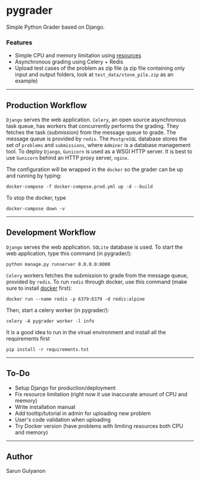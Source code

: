 # pygrader
Simple Python Grader based on Django.

### Features
* Simple CPU and memory limitation using [resources](https://docs.python.org/3/library/resource.html)
* Asynchronous grading using Celery + Redis
* Upload test cases of the problem as zip file (a zip file containing only input and output folders, look at `test_data/stone_pile.zip` as an example)

----
## Production Workflow
`Django` serves the web application. `Celery`, an open source asynchronous task queue, has workers that concurrently performs the grading. They fetches the task (submission) from the message queue to grade. The message queue is provided by `redis`. The `PostgreSQL` database stores the set of `problems` and `submissions`, where `Adminer` is a database management tool. To deploy `Django`, `Gunicorn` is used as a WSGI HTTP server. It is best to use `Gunicorn` behind an HTTP proxy server, `nginx`.

The configuration will be wrapped in the `docker` so the grader can be up and running by typing:
```
docker-compose -f docker-compose.prod.yml up -d --build
```

To stop the docker, type
```
docker-compose down -v
```

----
## Development Workflow
`Django` serves the web application. `SQLite` database is used. To start the web application, type this command (in pygrader/):
```
python manage.py runserver 0.0.0.0:8000
```

`Celery` workers fetches the submission to grade from the message queue, provided by `redis`. To run `redis` through docker, use this command (make sure to install [docker](https://docs.docker.com/install/) first):
```
docker run --name redis -p 6379:6379 -d redis:alpine
```

Then, start a celery worker (in pygrader/):
```
celery -A pygrader worker -l info
```
It is a good idea to run in the virual environment and install all the requirements first
```
pip install -r requirements.txt
```

----
## To-Do
* Setup Django for production/deployment
* Fix resource limitation (right now it use inaccurate amount of CPU and memory)
* Write installation manual
* Add tooltip/tutorial in admin for uploading new problem
* User's code validation when uploading
* Try Docker version (have problems with limiting resources both CPU and memory)

----
## Author
Sarun Gulyanon